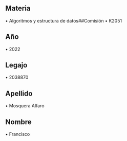 ## Materia
•	Algoritmos y estructura de datos##Comisión
•	K2051
## Año
•	2022
## Legajo
•	2038870

## Apellido
•	Mosquera Alfaro
## Nombre
•	Francisco
